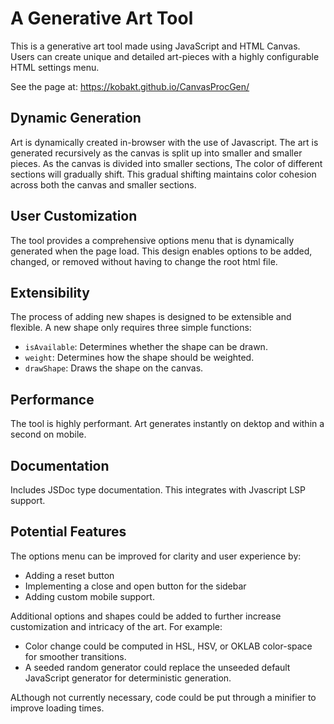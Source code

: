 # A Generative Art Tool
This is a generative art tool made using JavaScript and HTML Canvas. Users can create unique and detailed art-pieces with a highly configurable HTML settings menu.

See the page at: https://kobakt.github.io/CanvasProcGen/

## Dynamic Generation
Art is dynamically created in-browser with the use of Javascript. The art is generated recursively as the canvas is split up into smaller and smaller pieces. 
As the canvas is divided into smaller sections, The color of different sections will gradually shift. 
This gradual shifting maintains color cohesion across both the canvas and smaller sections.

## User Customization
The tool provides a comprehensive options menu that is dynamically generated when the page load.
This design enables options to be added, changed, or removed without having to change the root html file.

## Extensibility
The process of adding new shapes is designed to be extensible and flexible. 
A new shape only requires three simple functions:
- `isAvailable`: Determines whether the shape can be drawn. 
- `weight`: Determines how the shape should be weighted.
- `drawShape`: Draws the shape on the canvas.

## Performance
The tool is highly performant. Art generates instantly on dektop and within a second on mobile. 

## Documentation
Includes JSDoc type documentation. This integrates with Jvascript LSP support.

## Potential Features
The options menu can be improved for clarity and user experience by:
- Adding a reset button
- Implementing a close and open button for the sidebar
- Adding custom mobile support.

Additional options and shapes could be added to further increase customization and intricacy of the art. For example:
- Color change could be computed in HSL, HSV, or OKLAB color-space for smoother transitions.
- A seeded random generator could replace the unseeded default JavaScript generator for deterministic generation.

ALthough not currently necessary, code could be put through a minifier to improve loading times.
